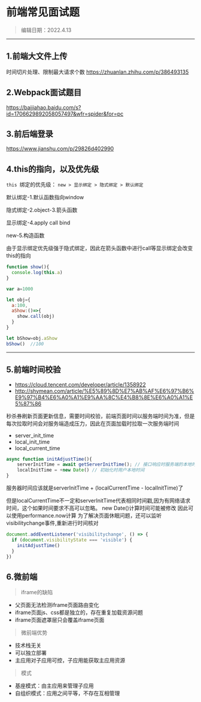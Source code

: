 # 前端常见面试题
>编辑日期：2022.4.13
>
----------
## 1.前端大文件上传

时间切片处理、限制最大请求个数
https://zhuanlan.zhihu.com/p/386493135

## 2.Webpack面试题目
https://baijiahao.baidu.com/s?id=1706629892058057497&wfr=spider&for=pc

## 3.前后端登录
https://www.jianshu.com/p/29826d402990

## 4.this的指向，以及优先级
`this `绑定的优先级： `new > 显示绑定 > 隐式绑定 > 默认绑定​​​​​​​`

默认绑定-1.默认函数指向window

隐式绑定-2.object-3.箭头函数

显示绑定-4.apply call bind

new-5.构造函数

由于显示绑定优先级强于隐式绑定，因此在箭头函数中进行call等显示绑定会改变this的指向
```js
function show(){
  console.log(this.a)
}

var a=1000

let obj={
  a:100,
  aShow:()=>{
    show.call(obj)
  }
}

let bShow=obj.aShow
bShow()  //100
```
----
## 5.前端时间校验
- https://cloud.tencent.com/developer/article/1358922
- http://shymean.com/article/%E5%89%8D%E7%AB%AF%E6%97%B6%E9%97%B4%E6%A0%A1%E9%AA%8C%E4%B8%8E%E6%A0%A1%E5%87%86

秒杀券刷新页面更新信息，需要时间校验，前端页面时间以服务端时间为准，但是每次拉取时间会对服务端造成压力，因此在页面加载时拉取一次服务端时间

- server_init_time
- local_init_time
- local_current_time
```js
async function initAdjustTime(){
    serverInitTime = await getServerInitTime(); // 接口响应时服务端的本地时间
    localInitTime = +new Date() // 初始化时用户本地时间
}
```
服务器时间应该就是serverInitTime + (localCurrentTime - localInitTime)了

但是localCurrentTime不一定和serverInitTime代表相同时间戳,因为有网络请求时间，这个如果时间要求不高可以忽略。
new Date()计算时间可能被修改
因此可以使用performance.now计算
为了解决页面休眠问题，还可以监听visibilitychange事件,重新进行时间核对
```js
document.addEventListener('visibilitychange', () => {
  if (document.visibilityState === 'visible') {
    initAdjustTime()
  }
})
```
## 6.微前端
> iframe的缺陷
- 父页面无法检测iframe页面路由变化
- iframe页面js、css都是独立的，存在重复加载资源问题
- iframe页面遮罩层只会覆盖iframe页面

> 微前端优势
- 技术栈无关
- 可以独立部署
- 主应用对子应用可控，子应用能获取主应用资源

> 模式
- 基座模式：由主应用来管理子应用
- 自组织模式：应用之间平等，不存在互相管理